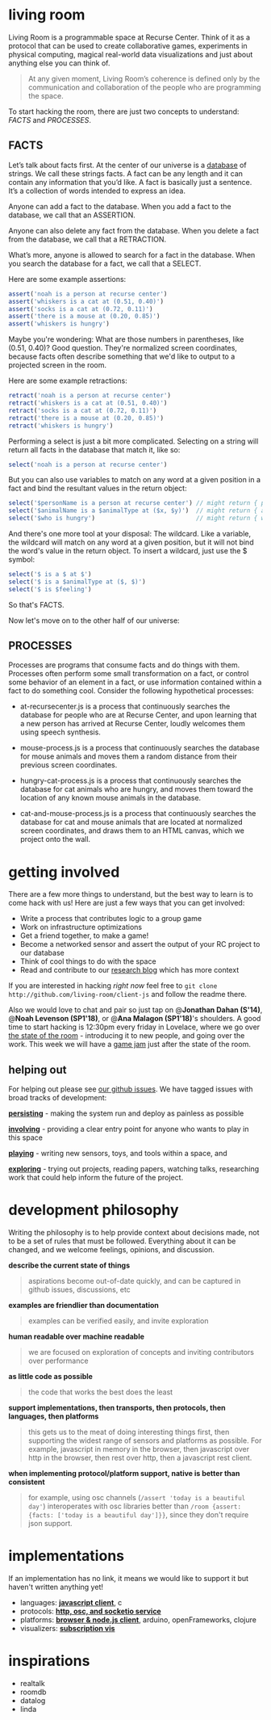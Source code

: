 # living room

Living Room is a programmable space at Recurse Center. Think of it as a protocol that can be used to create collaborative games, experiments in physical computing, magical real-world data visualizations and just about anything else you can think of.

> At any given moment, Living Room’s coherence is defined only by the communication and collaboration of the people who are programming the space.

To start hacking the room, there are just two concepts to understand: *FACTS* and *PROCESSES*.

## FACTS

Let’s talk about facts first.  At the center of our universe is a [database][database-js] of strings.  We call these strings facts.  A fact can be any length and it can contain any information that you’d like.  A fact is basically just a sentence.  It’s a collection of words intended to express an idea.

Anyone can add a fact to the database.  When you add a fact to the database, we call that an ASSERTION.

Anyone can also delete any fact from the database.  When you delete a fact from the database, we call that a RETRACTION.

What’s more, anyone is allowed to search for a fact in the database.  When you search the database for a fact, we call that a SELECT.

Here are some example assertions:

```js
assert('noah is a person at recurse center')
assert('whiskers is a cat at (0.51, 0.40)')
assert('socks is a cat at (0.72, 0.11)')
assert('there is a mouse at (0.20, 0.85)')
assert('whiskers is hungry')
```

Maybe you're wondering:  What are those numbers in parentheses, like (0.51, 0.40)?  Good question.  They're normalized screen coordinates, because facts often describe something that we'd like to output to a projected screen in the room.

Here are some example retractions:

```js
retract('noah is a person at recurse center')
retract('whiskers is a cat at (0.51, 0.40)')
retract('socks is a cat at (0.72, 0.11)')
retract('there is a mouse at (0.20, 0.85)')
retract('whiskers is hungry')
```

Performing a select is just a bit more complicated.  Selecting on a string will return all facts in the database that match it, like so:

```js
select('noah is a person at recurse center')
```

But you can also use variables to match on any word at a given position in a fact and bind the resultant values in the return object:

```js
select('$personName is a person at recurse center') // might return { personName: "noah" }
select('$animalName is a $animalType at ($x, $y)')  // might return { animalName: "whiskers", animalType: "cat", x: 0.51, y: 0.40 }
select('$who is hungry')                            // might return { who: "whiskers" }
```

And there's one more tool at your disposal:  The wildcard. Like a variable, the wildcard will match on any word at a given position, but it will not bind the word's value in the return object.  To insert a wildcard, just use the $ symbol:

```js
select('$ is a $ at $')
select('$ is a $animalType at ($, $)')
select('$ is $feeling')
```

So that's FACTS.

Now let's move on to the other half of our universe:

## PROCESSES

Processes are programs that consume facts and do things with them.  Processes often perform some small transformation on a fact, or control some behavior of an element in a fact, or use information contained within a fact to do something cool.  Consider the following hypothetical processes:

- at-recursecenter.js is a process that continuously searches the database for people who are at Recurse Center, and upon learning that a new person has arrived at Recurse Center, loudly welcomes them using speech synthesis.

- mouse-process.js is a process that continuously searches the database for mouse animals and moves them a random distance from their previous screen coordinates.

- hungry-cat-process.js is a process that continuously searches the database for cat animals who are hungry, and moves them toward the location of any known mouse animals in the database.

- cat-and-mouse-process.js is a process that continuously searches the database for cat and mouse animals that are located at normalized screen coordinates, and draws them to an HTML canvas, which we project onto the wall.

# getting involved

There are a few more things to understand, but the best way to learn is to come hack with us!  Here are just a few ways that you can get involved:

- Write a process that contributes logic to a group game
- Work on infrastructure optimizations
- Get a friend together, to make a game!
- Become a networked sensor and assert the output of your RC project to our database
- Think of cool things to do with the space
- Read and contribute to our [research blog](https://livingroomresearch.tumblr.com/) which has more context

If you are interested in hacking *right now* feel free to `git clone http://github.com/living-room/client-js` and follow the readme there.

Also we would love to chat and pair so just tap on @**Jonathan Dahan (S'14)**, @**Noah Levenson (SP1'18)**, or @**Ana Malagon (SP1'18)**'s shoulders. A good time to start hacking is 12:30pm every friday in Lovelace, where we go over [the state of the room](https://www.recurse.com/calendar/2005) - introducing it to new people, and going over the work. This week we will have a [game jam](https://www.recurse.com/calendar/2223) just after the state of the room.


## helping out

For helping out please see [our github issues](https://github.com/living-room/living-room/issues). We have tagged issues with broad tracks of development:

**[persisting][]** - making the system run and deploy as painless as possible

**[involving][]** - providing a clear entry point for anyone who wants to play in this space

**[playing][]** - writing new sensors, toys, and tools within a space, and

**[exploring][]** - trying out projects, reading papers, watching talks, researching work that could help inform the future of the project.

# development philosophy

Writing the philosophy is to help provide context about decisions made, not to be a set of rules that must be followed. Everything about it can be changed, and we welcome feelings, opinions, and discussion.

**describe the current state of things**

> aspirations become out-of-date quickly, and can be captured in github issues, discussions, etc

**examples are friendlier than documentation**

> examples can be verified easily, and invite exploration

**human readable over machine readable**

> we are focused on exploration of concepts and inviting contributors over performance

**as little code as possible**

> the code that works the best does the least

**support implementations, then transports, then protocols, then languages, then platforms**

> this gets us to the meat of doing interesting things first, then supporting the widest range of sensors and platforms as possible. For example, javascript in memory in the browser, then javascript over http in the browser, then rest over http, then a javascript rest client.

**when implementing protocol/platform support, native is better than consistent**
> for example, using osc channels (`/assert 'today is a beautiful day'`) interoperates with osc libraries better than `/room {assert: {facts: ['today is a beautiful day']}}`, since they don't require json support.

# implementations

If an implementation has no link, it means we would like to support it but haven't written anything yet!

* languages: **[javascript client][client-js]**, c
* protocols: **[http, osc, and socketio service][service-js]**
* platforms: **[browser & node.js client][client-js]**, arduino, openFrameworks, clojure
* visualizers: **[subscription vis](https://github.com/modernserf/rumor-visualizer)**

# inspirations

- realtalk
- roomdb
- datalog
- linda

[service-js]: https://github.com/living-room/service-js
[client-js]: https://github.com/living-room/client-js
[database-js]: https://github.com/living-room/database-js

[involving]: https://github.com/living-room/living-room/issues?q=is%3Aopen+is%3Aissue+label%3Ainvolving/
[persisting]: https://github.com/living-room/living-room/issues?q=is%3Aopen+is%3Aissue+label%3Apersisting/
[playing]: https://github.com/living-room/living-room/issues?q=is%3Aopen+is%3Aissue+label%3Aplaying/
[exploring]: https://github.com/living-room/living-room/issues?q=is%3Aopen+is%3Aissue+label%3Aexploring/
